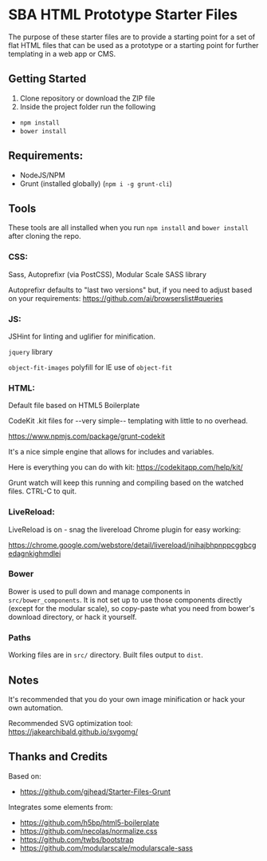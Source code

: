 # SBA HTML Prototype Starter Files

The purpose of these starter files are to provide a starting point for a set of flat HTML files that can be used as a prototype or a starting point for further templating in a web app or CMS.

## Getting Started

1. Clone repository or download the ZIP file
2. Inside the project folder run the following
  * `npm install`
  * `bower install`

## Requirements:

* NodeJS/NPM
* Grunt (installed globally) (`npm i -g grunt-cli`)

## Tools

These tools are all installed when you run `npm install` and `bower install` after cloning the repo.

### CSS:
Sass, Autoprefixr (via PostCSS), Modular Scale SASS library

Autoprefixr defaults to "last two versions" but, if you need to adjust based on your requirements: https://github.com/ai/browserslist#queries

### JS:
JSHint for linting and uglifier for minification.

`jquery` library

`object-fit-images` polyfill for IE use of `object-fit`

### HTML:

Default file based on HTML5 Boilerplate

CodeKit .kit files for --very simple-- templating with little to no overhead.

https://www.npmjs.com/package/grunt-codekit

It's a nice simple engine that allows for includes and variables.

Here is everything you can do with kit: https://codekitapp.com/help/kit/

Grunt watch will keep this running and compiling based on the watched files. CTRL-C to quit.

### LiveReload:

LiveReload is on - snag the livereload Chrome plugin for easy working:

https://chrome.google.com/webstore/detail/livereload/jnihajbhpnppcggbcgedagnkighmdlei

### Bower

Bower is used to pull down and manage components in `src/bower_components`. It is not set up to use those components directly (except for the modular scale), so copy-paste what you need from bower's download directory, or hack it yourself.

### Paths

Working files are in `src/` directory. Built files output to `dist`.

## Notes

It's recommended that you do your own image minification or hack your own automation.

Recommended SVG optimization tool: https://jakearchibald.github.io/svgomg/

## Thanks and Credits

Based on:

* https://github.com/gjhead/Starter-Files-Grunt

Integrates some elements from:

* https://github.com/h5bp/html5-boilerplate
* https://github.com/necolas/normalize.css
* https://github.com/twbs/bootstrap
* https://github.com/modularscale/modularscale-sass
